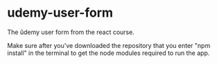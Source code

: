 # udemy-user-form

The ûdemy user form from the react course.

Make sure after you've downloaded the repository that you enter "npm install" in the terminal to get the node modules required to run the app.